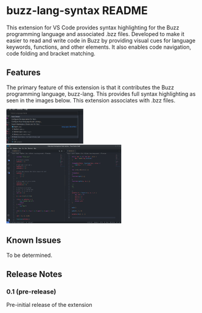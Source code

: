 # buzz-lang-syntax README

This extension for VS Code provides syntax highlighting for the Buzz programming language and associated .bzz files. Developed to make it easier to read and write code in Buzz by providing visual cues for language keywords, functions, and other elements. It also enables code navigation, code folding and bracket matching.

## Features

The primary feature of this extension is that it contributes the Buzz programming language, buzz-lang. This provides full syntax highlighting as seen in the images below. This extension associates with .bzz files.

<img src="images/buzz-lang.png" alt="drawing" width="40%"/>
<img src="images/example.png" alt="drawing" width="60%"/>

## Known Issues

To be determined.

## Release Notes

### 0.1 (pre-release)

Pre-initial release of the extension

<!-- ### 1.0.0

Initial release of ...

### 1.0.1

Fixed issue #.

### 1.1.0

Added features X, Y, and Z.

--- -->
